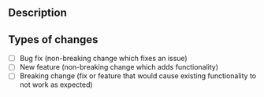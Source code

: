 ## Description

<!--- Describe your changes in detail. -->
<!--- Why is this change required? What problem does it solve? -->
<!--- If it fixes an open issue, please link to the issue here. -->

## Types of changes

- [ ] Bug fix (non-breaking change which fixes an issue)
- [ ] New feature (non-breaking change which adds functionality)
- [ ] Breaking change (fix or feature that would cause existing functionality to not work as expected)
